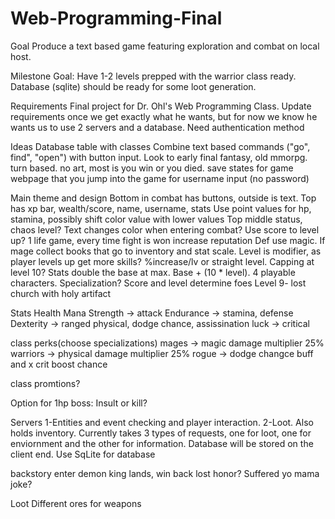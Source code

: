 # Web-Programming-Final

Goal
Produce a text based game featuring exploration and combat on local host.

Milestone Goal: Have 1-2 levels prepped with the warrior class ready. Database (sqlite) should be ready for some loot generation.

Requirements
Final project for Dr. Ohl's Web Programming Class. 
Update requirements once we get exactly what he wants, but for now we know he wants us to use 2 servers and a database. 
Need authentication method

Ideas
Database table with classes
Combine text based commands ("go", find", "open") with button input. Look to early final fantasy, old mmorpg. turn based.
no art, most is you win or you died.
save states for game
webpage that you jump into the game for username input (no password)

Main theme and design
Bottom in combat has buttons, outside is text. 
Top has xp bar, wealth/score, name, username, stats
Use point values for hp, stamina, possibly shift color value with lower values
Top middle status, chaos level?
Text changes color when entering combat?
Use score to level up? 1 life game, every time fight is won increase reputation
Def use magic. If mage collect books that go to inventory and stat scale. Level is modifier, as player levels up get more skills? %increase/lv or straight level. Capping at level 10? Stats double the base at max. Base + (10 * level). 4 playable characters. Specialization?
Score and level determine foes
Level 9- lost church with holy artifact

Stats
Health
Mana
Strength -> attack
Endurance -> stamina, defense
Dexterity -> ranged physical, dodge chance, assissination
luck -> critical

class perks(choose specializations)
mages -> magic damage multiplier 25%
warriors -> physical damage multiplier 25%
rogue -> dodge changce buff and x crit boost chance

class promtions?

Option for 1hp boss: Insult or kill?


Servers
1-Entities and event checking and player interaction. 
2-Loot. Also holds inventory. Currently takes 3 types of requests, one for loot, one for enviornment and the other for information. Database will be stored on the client end.
Use SqLite for database

backstory
enter demon king lands, win back lost honor? Suffered yo mama joke?

Loot
Different ores for weapons


